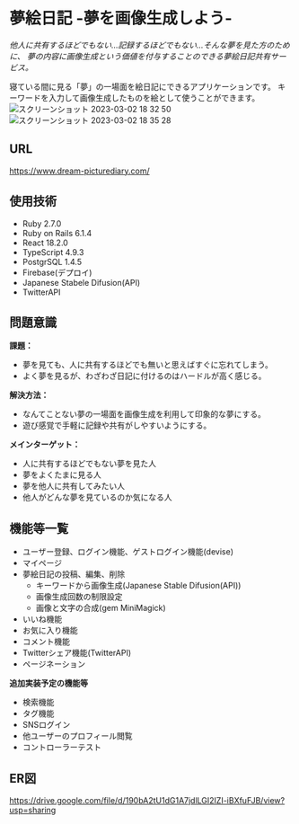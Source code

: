 # 夢絵日記 -夢を画像生成しよう-
*他人に共有するほどでもない…記録するほどでもない…そんな夢を見た方のために、*
*夢の内容に画像生成という価値を付与することのできる夢絵日記共有サービス。*

寝ている間に見る「夢」の一場面を絵日記にできるアプリケーションです。
キーワードを入力して画像生成したものを絵として使うことができます。
  ![スクリーンショット 2023-03-02 18 32 50](https://user-images.githubusercontent.com/105707999/222639088-c2ce24a5-e5b7-48b2-8250-1eb06c8e07b9.png)
  ![スクリーンショット 2023-03-02 18 35 28](https://user-images.githubusercontent.com/105707999/222639114-fe3d68af-1fed-4b18-994b-eb9627f10cf4.png)

## URL
https://www.dream-picturediary.com/

## 使用技術
- Ruby 2.7.0
- Ruby on Rails 6.1.4
- React 18.2.0
- TypeScript 4.9.3
- PostgrSQL 1.4.5
- Firebase(デプロイ)
- Japanese Stabele Difusion(API)
- TwitterAPI

## 問題意識

**課題：**
- 夢を見ても、人に共有するほどでも無いと思えばすぐに忘れてしまう。
- よく夢を見るが、わざわざ日記に付けるのはハードルが高く感じる。

**解決方法：**
- なんてことない夢の一場面を画像生成を利用して印象的な夢にする。
- 遊び感覚で手軽に記録や共有がしやすいようにする。

**メインターゲット：**
- 人に共有するほどでもない夢を見た人
- 夢をよくたまに見る人
- 夢を他人に共有してみたい人
- 他人がどんな夢を見ているのか気になる人

## 機能等一覧
 - ユーザー登録、ログイン機能、ゲストログイン機能(devise)
 - マイページ
 - 夢絵日記の投稿、編集、削除
   - キーワードから画像生成(Japanese Stable Difusion(API))
   - 画像生成回数の制限設定
   - 画像と文字の合成(gem MiniMagick)
 - いいね機能
 - お気に入り機能
 - コメント機能
 - Twitterシェア機能(TwitterAPI)
 - ページネーション

**追加実装予定の機能等**
- 検索機能
- タグ機能  
- SNSログイン
- 他ユーザーのプロフィール閲覧
- コントローラーテスト

## ER図
https://drive.google.com/file/d/190bA2tU1dG1A7jdlLGI2IZI-iBXfuFJB/view?usp=sharing